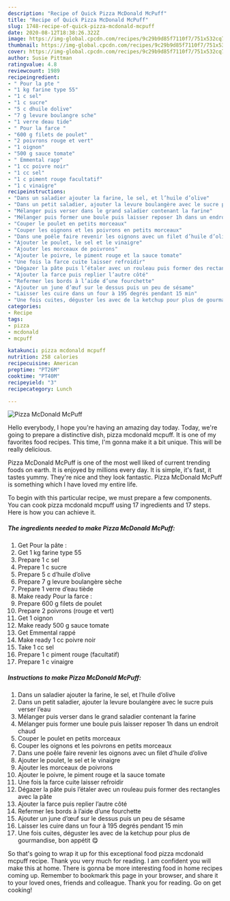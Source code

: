 ```yaml
---
description: "Recipe of Quick Pizza McDonald McPuff"
title: "Recipe of Quick Pizza McDonald McPuff"
slug: 1748-recipe-of-quick-pizza-mcdonald-mcpuff
date: 2020-08-12T18:38:26.322Z
image: https://img-global.cpcdn.com/recipes/9c29b9d85f7110f7/751x532cq70/pizza-mcdonald-mcpuff-photo-principale-de-la-recette.jpg
thumbnail: https://img-global.cpcdn.com/recipes/9c29b9d85f7110f7/751x532cq70/pizza-mcdonald-mcpuff-photo-principale-de-la-recette.jpg
cover: https://img-global.cpcdn.com/recipes/9c29b9d85f7110f7/751x532cq70/pizza-mcdonald-mcpuff-photo-principale-de-la-recette.jpg
author: Susie Pittman
ratingvalue: 4.8
reviewcount: 1989
recipeingredient:
- " Pour la pte "
- "1 kg farine type 55"
- "1 c sel"
- "1 c sucre"
- "5 c dhuile dolive"
- "7 g levure boulangre sche"
- "1 verre deau tide"
- " Pour la farce "
- "600 g filets de poulet"
- "2 poivrons rouge et vert"
- "1 oignon"
- "500 g sauce tomate"
- " Emmental rapp"
- "1 cc poivre noir"
- "1 cc sel"
- "1 c piment rouge facultatif"
- "1 c vinaigre"
recipeinstructions:
- "Dans un saladier ajouter la farine, le sel, et l’huile d’olive"
- "Dans un petit saladier, ajouter la levure boulangère avec le sucre puis verser l’eau"
- "Mélanger puis verser dans le grand saladier contenant la farine"
- "Mélanger puis former une boule puis laisser reposer 1h dans un endroit chaud"
- "Couper le poulet en petits morceaux"
- "Couper les oignons et les poivrons en petits morceaux"
- "Dans une poêle faire revenir les oignons avec un filet d’huile d’olive"
- "Ajouter le poulet, le sel et le vinaigre"
- "Ajouter les morceaux de poivrons"
- "Ajouter le poivre, le piment rouge et la sauce tomate"
- "Une fois la farce cuite laisser refroidir"
- "Dégazer la pâte puis l’étaler avec un rouleau puis former des rectangles avec la pâte"
- "Ajouter la farce puis replier l’autre côté"
- "Refermer les bords à l’aide d’une fourchette"
- "Ajouter un june d’œuf sur le dessus puis un peu de sésame"
- "Laisser les cuire dans un four à 195 degrés pendant 15 min"
- "Une fois cuites, déguster les avec de la ketchup pour plus de gourmandise, bon appétit 😋"
categories:
- Recipe
tags:
- pizza
- mcdonald
- mcpuff

katakunci: pizza mcdonald mcpuff 
nutrition: 258 calories
recipecuisine: American
preptime: "PT26M"
cooktime: "PT40M"
recipeyield: "3"
recipecategory: Lunch

---
```



![Pizza McDonald McPuff](https://img-global.cpcdn.com/recipes/9c29b9d85f7110f7/751x532cq70/pizza-mcdonald-mcpuff-photo-principale-de-la-recette.jpg)

Hello everybody, I hope you're having an amazing day today. Today, we're going to prepare a distinctive dish, pizza mcdonald mcpuff. It is one of my favorites food recipes. This time, I'm gonna make it a bit unique. This will be really delicious.



Pizza McDonald McPuff is one of the most well liked of current trending foods on earth. It is enjoyed by millions every day. It is simple, it's fast, it tastes yummy. They're nice and they look fantastic. Pizza McDonald McPuff is something which I have loved my entire life.


To begin with this particular recipe, we must prepare a few components. You can cook pizza mcdonald mcpuff using 17 ingredients and 17 steps. Here is how you can achieve it.

<!--inarticleads1-->

##### The ingredients needed to make Pizza McDonald McPuff:

1. Get  Pour la pâte :
1. Get 1 kg farine type 55
1. Prepare 1 c sel
1. Prepare 1 c sucre
1. Prepare 5 c d’huile d’olive
1. Prepare 7 g levure boulangère sèche
1. Prepare 1 verre d’eau tiède
1. Make ready  Pour la farce :
1. Prepare 600 g filets de poulet
1. Prepare 2 poivrons (rouge et vert)
1. Get 1 oignon
1. Make ready 500 g sauce tomate
1. Get  Emmental rappé
1. Make ready 1 cc poivre noir
1. Take 1 cc sel
1. Prepare 1 c piment rouge (facultatif)
1. Prepare 1 c vinaigre




<!--inarticleads2-->

##### Instructions to make Pizza McDonald McPuff:

1. Dans un saladier ajouter la farine, le sel, et l’huile d’olive
1. Dans un petit saladier, ajouter la levure boulangère avec le sucre puis verser l’eau
1. Mélanger puis verser dans le grand saladier contenant la farine
1. Mélanger puis former une boule puis laisser reposer 1h dans un endroit chaud
1. Couper le poulet en petits morceaux
1. Couper les oignons et les poivrons en petits morceaux
1. Dans une poêle faire revenir les oignons avec un filet d’huile d’olive
1. Ajouter le poulet, le sel et le vinaigre
1. Ajouter les morceaux de poivrons
1. Ajouter le poivre, le piment rouge et la sauce tomate
1. Une fois la farce cuite laisser refroidir
1. Dégazer la pâte puis l’étaler avec un rouleau puis former des rectangles avec la pâte
1. Ajouter la farce puis replier l’autre côté
1. Refermer les bords à l’aide d’une fourchette
1. Ajouter un june d’œuf sur le dessus puis un peu de sésame
1. Laisser les cuire dans un four à 195 degrés pendant 15 min
1. Une fois cuites, déguster les avec de la ketchup pour plus de gourmandise, bon appétit 😋




So that's going to wrap it up for this exceptional food pizza mcdonald mcpuff recipe. Thank you very much for reading. I am confident you will make this at home. There is gonna be more interesting food in home recipes coming up. Remember to bookmark this page in your browser, and share it to your loved ones, friends and colleague. Thank you for reading. Go on get cooking!
